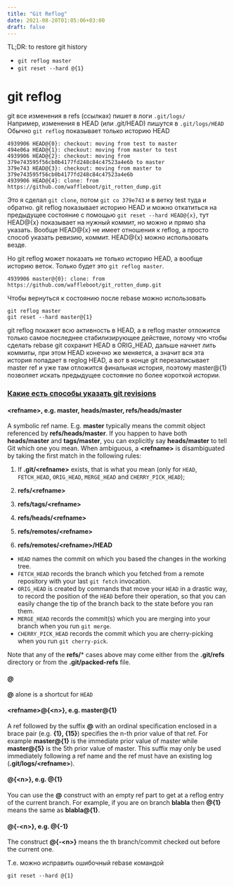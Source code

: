 ```yaml
---
title: "Git Reflog"
date: 2021-08-20T01:05:06+03:00
draft: false
---
```


TL;DR: to restore git history

* `git reflog master`
* `git reset --hard @{1}`

# git reflog

git все изменения в refs (ссылках) пишет в логи `.git/logs/`  
Например, изменения в HEAD (или .git/HEAD) пишутся в `.git/logs/HEAD`  
Обычно `git reflog` показывает только историю HEAD

```
4939906 HEAD@{0}: checkout: moving from test to master
494e06a HEAD@{1}: checkout: moving from master to test
4939906 HEAD@{2}: checkout: moving from 379e743595f56cb0b4177fd248c84c47523a4e6b to master
379e743 HEAD@{3}: checkout: moving from master to 379e743595f56cb0b4177fd248c84c47523a4e6b
4939906 HEAD@{4}: clone: from https://github.com/waffleboot/git_rotten_dump.git
```
Это я сделал `git clone`, потом `git co 379e743` и в ветку test туда и обратно. git reflog показывает историю HEAD и можно откатиться на предыдущее состояние с помощью `git reset --hard HEAD@{x}`, тут HEAD@{x} показывает на нужный коммит, но можно и прямо sha указать. Вообще HEAD@{x} не имеет отношения к reflog, а просто способ указать ревизию, коммит. HEAD@{x} можно использовать везде.

Но git reflog может показать не только историю HEAD, а вообще историю веток. Только будет это `git reflog master`.

```
4939906 master@{0}: clone: from https://github.com/waffleboot/git_rotten_dump.git
```

Чтобы вернуться к состоянию после rebase можно использовать

```
git reflog master
git reset --hard master@{1}
```

git reflog покажет всю активность в HEAD, а в reflog master отложится только самое последнее стабилизирующее действие, потому что чтобы сделать rebase git сохранит HEAD в ORIG_HEAD, дальше начнет лить коммиты, при этом HEAD конечно же меняется, а значит вся эта история попадает в reglog HEAD, а вот в конце git перезаписывает master ref и уже там отложится финальная история, поэтому master@{1} позволяет искать предыдущее состояние по более короткой истории.

### [Какие есть способы указать git revisions](https://git-scm.com/docs/gitrevisions)

#### \<refname>, e.g. master, heads/master, refs/heads/master

A symbolic ref name. E.g. **master** typically means the commit object referenced by **refs/heads/master**. If you happen to have both **heads/master** and **tags/master**, you can explicitly say **heads/master** to tell Git which one you mean. When ambiguous, a **\<refname>** is disambiguated by taking the first match in the following rules:

1. If **.git/\<refname>** exists, that is what you mean (only for `HEAD`, `FETCH_HEAD`, `ORIG_HEAD`, `MERGE_HEAD` and `CHERRY_PICK_HEAD`);

1. **refs/\<refname>**

1. **refs/tags/\<refname>**

1. **refs/heads/\<refname>**

1. **refs/remotes/\<refname>**

1. **refs/remotes/\<refname>/HEAD**

* `HEAD` names the commit on which you based the changes in the working tree.
* `FETCH_HEAD` records the branch which you fetched from a remote repository with your last `git fetch` invocation.
* `ORIG_HEAD` is created by commands that move your `HEAD` in a drastic way, to record the position of the `HEAD` before their operation, so that you can easily change the tip of the branch back to the state before you ran them.
* `MERGE_HEAD` records the commit(s) which you are merging into your branch when you run `git merge`.
* `CHERRY_PICK_HEAD` records the commit which you are cherry-picking when you run `git cherry-pick`.

Note that any of the **refs/*** cases above may come either from the **.git/refs** directory or from the **.git/packed-refs** file.

#### @

**@** alone is a shortcut for `HEAD`

#### \<refname>@{\<n>}, e.g. master@{1}

A ref followed by the suffix **@** with an ordinal specification enclosed in a brace pair (e.g. **{1}, {15}**) specifies the n-th prior value of that ref. For example **master@{1}** is the immediate prior value of master while **master@{5}** is the 5th prior value of master. This suffix may only be used immediately following a ref name and the ref must have an existing log (**.git/logs/\<refname>**).


#### @{\<n>}, e.g. @{1}

You can use the **@** construct with an empty ref part to get at a reflog entry of the current branch. For example, if you are on branch **blabla** then **@{1}** means the same as **blabla@{1}**.


#### @{-\<n>}, e.g. @{-1}

The construct **@{-\<n>}** means the <n>th branch/commit checked out before the current one.

Т.е. можно исправить ошибочный rebase командой

```
git reset --hard @{1}
```
